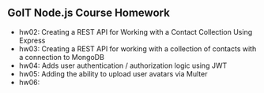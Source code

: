 ## GoIT Node.js Course Homework

- hw02: Creating a REST API for Working with a Contact Collection Using Express
- hw03: Creating a REST API for working with a collection of contacts with a connection to MongoDB
- hw04: Adds user authentication / authorization logic using JWT
- hw05: Adding the ability to upload user avatars via Multer
- hw06:
